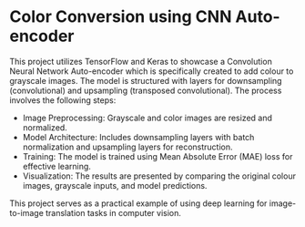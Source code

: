 # Color Conversion using CNN Auto-encoder

This project utilizes TensorFlow and Keras to showcase a Convolution Neural Network Auto-encoder which is specifically created to add colour to grayscale images. The model is structured with layers for downsampling (convolutional) and upsampling (transposed convolutional). The process involves the following steps:

- Image Preprocessing: Grayscale and color images are resized and normalized.
- Model Architecture: Includes downsampling layers with batch normalization and upsampling layers for reconstruction.
- Training: The model is trained using Mean Absolute Error (MAE) loss for effective learning.
- Visualization: The results are presented by comparing the original colour images, grayscale inputs, and model predictions.

This project serves as a practical example of using deep learning for image-to-image translation tasks in computer vision.
